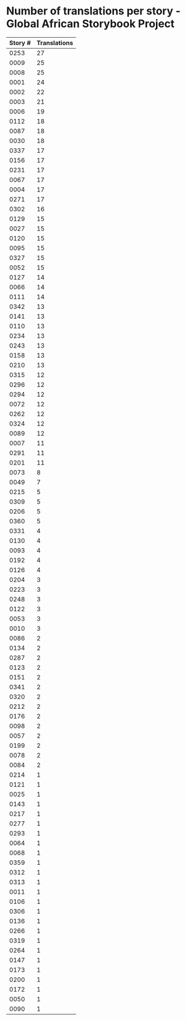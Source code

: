 # Number of translations per story - Global African Storybook Project

Story # | Translations
------- | ------------
0253 | 27
0009 | 25
0008 | 25
0001 | 24
0002 | 22
0003 | 21
0006 | 19
0112 | 18
0087 | 18
0030 | 18
0337 | 17
0156 | 17
0231 | 17
0067 | 17
0004 | 17
0271 | 17
0302 | 16
0129 | 15
0027 | 15
0120 | 15
0095 | 15
0327 | 15
0052 | 15
0127 | 14
0066 | 14
0111 | 14
0342 | 13
0141 | 13
0110 | 13
0234 | 13
0243 | 13
0158 | 13
0210 | 13
0315 | 12
0296 | 12
0294 | 12
0072 | 12
0262 | 12
0324 | 12
0089 | 12
0007 | 11
0291 | 11
0201 | 11
0073 | 8
0049 | 7
0215 | 5
0309 | 5
0206 | 5
0360 | 5
0331 | 4
0130 | 4
0093 | 4
0192 | 4
0126 | 4
0204 | 3
0223 | 3
0248 | 3
0122 | 3
0053 | 3
0010 | 3
0086 | 2
0134 | 2
0287 | 2
0123 | 2
0151 | 2
0341 | 2
0320 | 2
0212 | 2
0176 | 2
0098 | 2
0057 | 2
0199 | 2
0078 | 2
0084 | 2
0214 | 1
0121 | 1
0025 | 1
0143 | 1
0217 | 1
0277 | 1
0293 | 1
0064 | 1
0068 | 1
0359 | 1
0312 | 1
0313 | 1
0011 | 1
0106 | 1
0306 | 1
0136 | 1
0266 | 1
0319 | 1
0264 | 1
0147 | 1
0173 | 1
0200 | 1
0172 | 1
0050 | 1
0090 | 1
